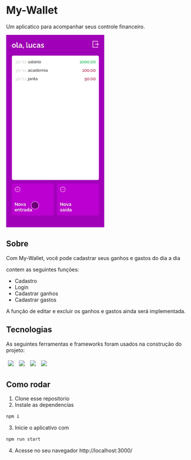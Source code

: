 # My-Wallet

Um aplicatico para acompanhar seus controle financeiro.

<img src="/src/assets/mywallet.gif" />

## Sobre

Com My-Wallet, você pode cadastrar seus ganhos e gastos do dia a dia 

contem as seguintes funções:
- Cadastro
- Login
- Cadastrar ganhos
- Cadastrar gastos

A função de editar e excluir os ganhos e gastos ainda será implementada.

## Tecnologias

As seguintes ferramentas e frameworks foram usados na construção do projeto:

<p>
  <img style='margin: 5px;' src='https://img.shields.io/badge/styled-components%20-%2320232a.svg?&style=for-the-badge&color=b8679e&logo=styled-   components&logoColor=%3a3a3a'>
  <img style='margin: 5px;' src='https://img.shields.io/badge/axios%20-%2320232a.svg?&style=for-the-badge&color=informational'>
  <img style='margin: 5px;' src="https://img.shields.io/badge/react-app%20-%2320232a.svg?&style=for-the-badge&color=60ddf9&logo=react&logoColor=%2361DAFB"/>
  <img style='margin: 5px;' src="https://img.shields.io/badge/react_route%20-%2320232a.svg?&style=for-the-badge&logo=react&logoColor=%2361DAFB"/>
</p>

## Como rodar
1. Clone esse repositorio
2. Instale as dependencias
```bash
npm i
```
3. Inicie o aplicativo com
```bash
npm run start
```
4. Acesse no seu navegador http://localhost:3000/


